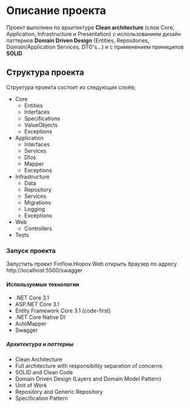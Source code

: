 # Описание проекта
Проект выполнен по архитектуре **Clean architecture** (слои Core, Application, Infrastructure и Presentation)
с использованием дизайн паттернов **Domain Driven Design** (Entities, Repositories, Domain/Application Services, DTO's...)
и с  применением приниципов **SOLID**

## Структура проекта
Структура проекта состоит из следующих слоёв;
* Core
    * Entities    
    * Interfaces
    * Specifications
    * ValueObjects
    * Exceptions
* Application    
    * Interfaces    
    * Services
    * Dtos
    * Mapper
    * Exceptions
* Infrastructure
    * Data
    * Repository
    * Services
    * Migrations
    * Logging
    * Exceptions
* Web
    * Controllers
* Tests	

### Запуск проекта
Запустить проект Finflow.Hlopov.Web
открыть браузер по адресу http://localhost:5500/swagger

#### Используемые технологии
* .NET Core 3.1
* ASP.NET Core 3.1
* Entity Framework Core 3.1 (code-first)
* .NET Core Native DI
* AutoMapper
* Swagger

##### Архитектура и паттерны
* Clean Architecture
* Full architecture with responsibility separation of concerns
* SOLID and Clean Code
* Domain Driven Design (Layers and Domain Model Pattern)
* Unit of Work
* Repository and Generic Repository
* Specification Pattern

